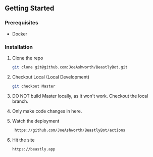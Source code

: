 <!-- GETTING STARTED -->
## Getting Started

### Prerequisites

- Docker

### Installation

1. Clone the repo
   ```sh
   git clone git@github.com:JoeAshworth/BeastlyBot.git
   ```
2. Checkout Local (Local Development)
   ```sh
   git checkout Master
   ```
3. DO NOT build Master locally, as it won't work. Checkout the local branch.

4. Only make code changes in here.

5. Watch the deployment
   ```sh
    https://github.com/JoeAshworth/BeastlyBot/actions
   ```
6. Hit the site
   ```sh
   https://beastly.app
   ```
